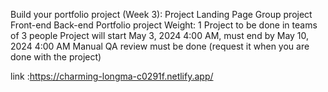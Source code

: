 Build your portfolio project (Week 3): Project Landing Page
Group project
Front-end
Back-end
Portfolio project
Weight: 1
Project to be done in teams of 3 people
Project will start May 3, 2024 4:00 AM, must end by May 10, 2024 4:00 AM
Manual QA review must be done (request it when you are done with the project)

link :https://charming-longma-c0291f.netlify.app/

